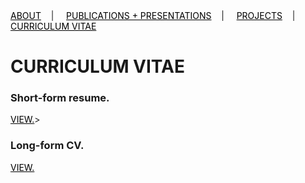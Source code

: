 <div class="topnav">
  <a href="about.html" style="color: rgb(0,0,0)"><font color="000000">ABOUT</font></a>&nbsp;&nbsp;&nbsp;&nbsp;|&nbsp;&nbsp;&nbsp;&nbsp;
  <a href="pubs.html" style="color: rgb(0,0,0)"><font color="000000">PUBLICATIONS + PRESENTATIONS</font></a>&nbsp;&nbsp;&nbsp;&nbsp;|&nbsp;&nbsp;&nbsp;&nbsp;
  <a href="projects.html" style="color: rgb(0,0,0)"><font color="000000">PROJECTS</font></a>&nbsp;&nbsp;&nbsp;&nbsp;|&nbsp;&nbsp;&nbsp;&nbsp;
  <a href="cv.html" style="color: rgb(0,0,0)"><font color="000000">CURRICULUM VITAE</font></a> 
</div>

# CURRICULUM VITAE

### Short-form resume.
 <a href="https://nbviewer.jupyter.org/github/jmaasch/jmaasch.github.io/blob/master/resume_11_2019.pdf" style="color: rgb(0,0,0)" target="_blank"><font color="000000">VIEW.</font></a>>

### Long-form CV.
 <a href="https://nbviewer.jupyter.org/github/jmaasch/jmaasch.github.io/blob/master/cv_10_2019.pdf" style="color: rgb(0,0,0)" target="_blank"><font color="000000">VIEW.</font></a>
